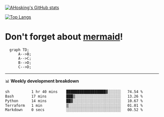 [![AHosking's GitHub stats](https://github-readme-stats.vercel.app/api?username=ahosking&count_private=true&show_icons=true&theme=onedark&hide_rank=true&include_all_commits=true)](https://github.com/ahosking)

[![Top Langs](https://github-readme-stats.vercel.app/api/top-langs/?username=ahosking&layout=compact&theme=onedark)](https://github.com/ahosking)


# Don't forget about [mermaid](https://github.blog/2022-02-14-include-diagrams-markdown-files-mermaid/)!

```mermaid
  graph TD;
      A-->B;
      A-->C;
      B-->D;
      C-->D;
```
-------

📊 **Weekly development breakdown**

<!--START_SECTION:waka-->

```txt
sh          1 hr 40 mins    ██████████████████▓░░░░░░   74.54 %
Bash        17 mins         ███▒░░░░░░░░░░░░░░░░░░░░░   13.26 %
Python      14 mins         ██▓░░░░░░░░░░░░░░░░░░░░░░   10.67 %
Terraform   1 min           ▒░░░░░░░░░░░░░░░░░░░░░░░░   01.01 %
Markdown    0 secs          ░░░░░░░░░░░░░░░░░░░░░░░░░   00.52 %
```

<!--END_SECTION:waka-->
